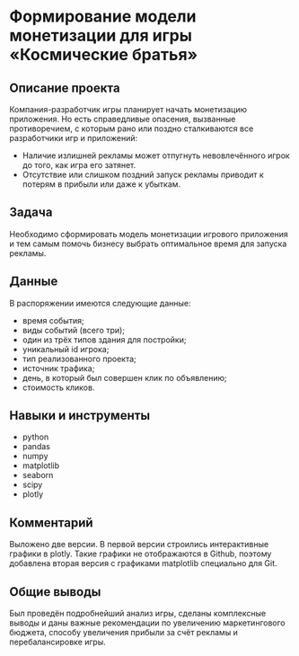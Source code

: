 # Формирование модели монетизации для игры «Космические братья»


## Описание проекта

Компания-разработчик игры планирует начать монетизацию приложения. Но есть справедливые опасения, вызванные противоречием, с которым рано или поздно сталкиваются все разработчики игр и приложений:
 - Наличие излишней рекламы может отпугнуть невовлечённого игрок до того, как игра его затянет.
 - Отсутствие или слишком поздний запуск рекламы приводит к потерям в прибыли или даже к убыткам.


## Задача

Необходимо сформировать модель монетизации игрового приложения и тем самым помочь бизнесу выбрать оптимальное время для запуска рекламы. 


## Данные

В распоряжении имеются  следующие данные:
- время события;
- виды событий (всего три);
- один из трёх типов здания для постройки;
- уникальный id игрока;
- тип реализованного проекта;
- источник трафика;
- день, в который был совершен клик по объявлению;
- стоимость кликов.


## Навыки и инструменты

- python
- pandas
- numpy
- matplotlib
- seaborn
- scipy
- plotly


## Комментарий

Выложено две версии. В первой версии строились интерактивные графики в plotly. Такие графики не отображаются в Github, поэтому добавлена вторая версия с графиками matplotlib специально для Git.


## Общие выводы

Был проведён подробнейший анализ игры, сделаны комплексные выводы и даны важные рекомендации по увеличению маркетингового бюджета, способу увеличения прибыли за счёт рекламы и перебалансировке игры.
